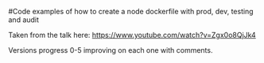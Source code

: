 #Code examples of how to create a node dockerfile with prod, dev, testing and audit

Taken from the talk here:
https://www.youtube.com/watch?v=Zgx0o8QjJk4

Versions progress 0-5 improving on each one with comments.